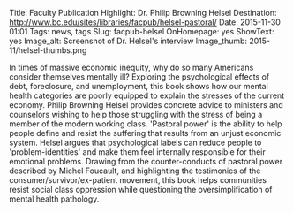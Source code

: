 Title: Faculty Publication Highlight: Dr. Philip Browning Helsel
Destination: http://www.bc.edu/sites/libraries/facpub/helsel-pastoral/
Date: 2015-11-30 01:01 
Tags: news, tags 
Slug: facpub-helsel 
OnHomepage: yes
ShowText: yes
Image_alt: Screenshot of Dr. Helsel's interview 
Image_thumb: 2015-11/helsel-thumbs.png

In times of massive economic inequity, why do so many Americans consider themselves mentally ill? Exploring the psychological effects of debt, foreclosure, and unemployment, this book shows how our mental health categories are poorly equipped to explain the stresses of the current economy. Philip Browning Helsel provides concrete advice to ministers and counselors wishing to help those struggling with the stress of being a member of the modern working class. 'Pastoral power' is the ability to help people define and resist the suffering that results from an unjust economic system. Helsel argues that psychological labels can reduce people to 'problem-identities' and make them feel internally responsible for their emotional problems. Drawing from the counter-conducts of pastoral power described by Michel Foucault, and highlighting the testimonies of the consumer/survivor/ex-patient movement, this book helps communities resist social class oppression while questioning the oversimplification of mental health pathology. 